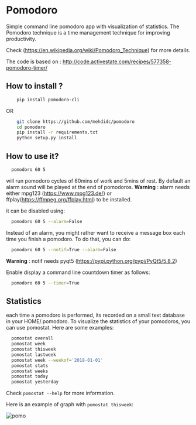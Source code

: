 # Pomodoro

Simple command line pomodoro app with visualization of statistics.
The Pomodoro technique is a time management technique for improving productivity.

Check (<https://en.wikipedia.org/wiki/Pomodoro_Technique>)
for more details.

The code is based on : <http://code.activestate.com/recipes/577358-pomodoro-timer/>

## How to install ?

```bash
    pip install pomodoro-cli
```

OR

```bash
    git clone https://github.com/mehdidc/pomodoro
    cd pomodoro
    pip install -r requirements.txt
    python setup.py install
```


## How to use it?

```bash
  pomodoro 60 5
```

will run pomodoro cycles of 60mins of work and 5mins of rest. 
By default an alarm sound will be played at the end of pomodoros.
**Warning** : alarm needs either mpg123 (https://www.mpg123.de/) or 
ffplay(https://ffmpeg.org/ffplay.html) to be installed.

it can be disabled using:
  
```bash
  pomodoro 60 5 --alarm=False
```

Instead of an alarm, you might rather want to receive a message box each time you finish a pomodoro. 
To do that, you can do:

```bash
  pomodoro 60 5 --notif=True --alarm=False
```

**Warning** : notif needs pyqt5 (https://pypi.python.org/pypi/PyQt5/5.8.2)

Enable display a command line countdown timer as follows:

```bash
  pomodoro 60 5 --timer=True
```


## Statistics

each time a pomodoro is performed, its recorded on a small text database in your HOME/.pomodoro. To visualize the statistics of your pomodoros, you can use pomostat. Here are some examples:

```bash
  pomostat overall
  pomostat week
  pomostat thisweek
  pomostat lastweek
  pomostat week --weekof='2018-01-01'
  pomostat stats
  pomostat weeks
  pomostat today
  pomostat yesterday
```

Check ```pomostat --help``` for more information. 

Here is an example of graph with ```pomostat thisweek```:

![pomo](https://raw.githubusercontent.com/mehdidc/pomodoro/master/pomo.png)




